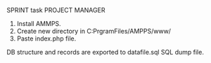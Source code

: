 SPRINT task PROJECT MANAGER

1. Install AMMPS.
2. Create new directory in C:PrgramFiles/AMPPS/www/
3. Paste index.php file.

DB structure and records are exported to datafile.sql SQL dump file.
